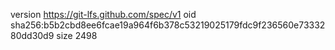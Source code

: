 version https://git-lfs.github.com/spec/v1
oid sha256:b5b2cbd8ee6fcae19a964f6b378c53219025179fdc9f236560e7333280dd30d9
size 2498
